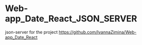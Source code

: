 # Web-app_Date_React_JSON_SERVER
json-server for the project https://github.com/IvannaZimina/Web-app_Date_React

